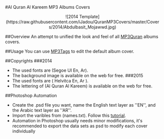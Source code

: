 #Al Quran Al Kareem MP3 Albums Covers

<div style="text-align:center">
  ![2014 Template](https://raw.githubusercontent.com/iJadou/QuranMP3Covers/master/Covers/2014/Abdulbasit_Mojawwd.jpg)
</div>

##Overview
An attempt to unified the look and feel of all [MP3Quran](http://www.mp3quran.net) albums covers.

##Usage
You can use [MP3Tags](http://www.mp3tag.de/en/download.html) to edit the default album cover.

##Copyrights
###2014
- The used fonts are (Segoe UI En, Ar).
- The background image is available on the web for free.
###2015
- The used fonts are ( Helvitca En, Ar ).
- The lettering of (Al Quran Al Kareem) is available on the web for free.

##Photoshop Automation
- Create the .psd file you want, name the English text layer as ''EN'', and the Arabic text layer as ''AR''.
- Import the varibles from (names.txt). Follow this [tutorial](http://graphicdesign.stackexchange.com/questions/4866/how-to-create-a-batch-job-numbering-images-writing-text-on-them-from-1-to-100).
- Automation in Photoshop usually needs minor modifications, it's recommended to export the data sets as psd to modify each cover individually


